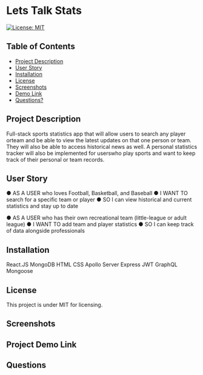 # Lets Talk Stats

[![License: MIT](https://img.shields.io/badge/License-MIT-yellow.svg)](https://opensource.org/licenses/MIT)

  ## Table of Contents

  * [Project Description](#project-description)
  * [User Story](#user-story)
  * [Installation](#installation)
  * [License](#license)
  * [Screenshots](#screenshots)
  * [Demo Link](#Project-Demo-Link)
  * [Questions?](#questions)
  
  ## Project Description
  
  Full-stack sports statistics app that will allow users to search any player orteam and be able to view the latest updates on that one person or team. They will also be able to access historical news as well. A personal statistics tracker will also be implemented for userswho play sports and want to keep track of their personal or team records.

  ## User Story
  
  ● AS A USER who loves Football, Basketball, and Baseball
  ● I WANT TO search for a specific team or player
  ● SO I can view historical and current statistics and stay up to date
  
  ● AS A USER who has their own recreational team (little-league or adult league)
  ● I WANT TO add team and player statistics
  ● SO I can keep track of data alongside professionals

  ## Installation
  
  React.JS
  MongoDB
  HTML
  CSS
  Apollo Server
  Express
  JWT
  GraphQL
  Mongoose
  
  ## License
  
  This project is under MIT for licensing.

  ## Screenshots

  ## Project Demo Link
  
  ## Questions
  
